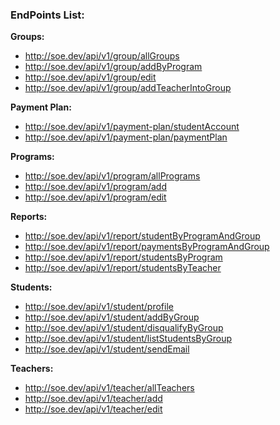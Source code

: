 ### EndPoints List:

**Groups:**

- http://soe.dev/api/v1/group/allGroups
- http://soe.dev/api/v1/group/addByProgram
- http://soe.dev/api/v1/group/edit
- http://soe.dev/api/v1/group/addTeacherIntoGroup

**Payment Plan:**

- http://soe.dev/api/v1/payment-plan/studentAccount
- http://soe.dev/api/v1/payment-plan/paymentPlan

**Programs:**

- http://soe.dev/api/v1/program/allPrograms
- http://soe.dev/api/v1/program/add
- http://soe.dev/api/v1/program/edit

**Reports:**

- http://soe.dev/api/v1/report/studentByProgramAndGroup
- http://soe.dev/api/v1/report/paymentsByProgramAndGroup
- http://soe.dev/api/v1/report/studentsByProgram
- http://soe.dev/api/v1/report/studentsByTeacher

**Students:**

- http://soe.dev/api/v1/student/profile
- http://soe.dev/api/v1/student/addByGroup
- http://soe.dev/api/v1/student/disqualifyByGroup
- http://soe.dev/api/v1/student/listStudentsByGroup
- http://soe.dev/api/v1/student/sendEmail

**Teachers:**

- http://soe.dev/api/v1/teacher/allTeachers
- http://soe.dev/api/v1/teacher/add
- http://soe.dev/api/v1/teacher/edit
